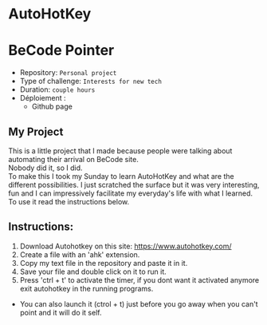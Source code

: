 # AutoHotKey

# BeCode Pointer

- Repository: `Personal project`
- Type of challenge:  `Interests for new tech`
- Duration: `couple hours`
- Déploiement :
	- Github page
## My Project
This is a little project that I made because people were talking about automating their arrival on BeCode site.  
Nobody did it, so I did.  
To make this I took my Sunday to learn AutoHotKey and what are the different possibilities. 
I just scratched the surface but it was very interesting, fun and I can impressively facilitate my everyday's life with what I learned.  
To use it read the instructions below.  

## Instructions:  
1. Download Autohotkey on this site: https://www.autohotkey.com/
2. Create a file with an 'ahk' extension.  
3. Copy my text file in the repository and paste it in it.
4. Save your file and double click on it to run it.
5. Press 'ctrl + t' to activate the timer, if you dont want it activated anymore exit autohotkey in the running programs.
- You can also launch it (ctrol + t) just before you go away when you can't point and it will do it self.



